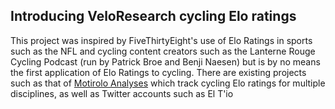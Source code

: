 ## Introducing VeloResearch cycling Elo ratings
This project was inspired by FiveThirtyEight's use of Elo Ratings in sports such as the NFL and cycling content creators such as the Lanterne Rouge Cycling Podcast (run by Patrick Broe and Benji Naesen) but is by no means the first application of Elo Ratings to cycling. There are existing projects such as that of [Motirolo Analyses](https://mortirolo.netlify.app/) which track cycling Elo ratings for multiple disciplines, as well as Twitter accounts such as El T\'io